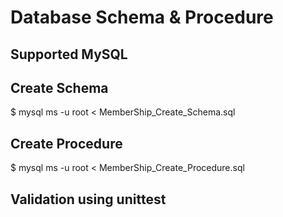 # Database Schema & Procedure

## Supported MySQL
## Create Schema
$ mysql ms -u root < MemberShip_Create_Schema.sql

## Create Procedure
$ mysql ms -u root < MemberShip_Create_Procedure.sql

## Validation using unittest
